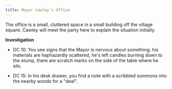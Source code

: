```yaml
---
title: Mayor Cawley's Office
---
```



The office is a small, cluttered space in a small building off the village square. 
Cawley will meet the party here to explain the situation initially. 

**Investigation** 

- DC 10: You see signs that the Mayor is nervous about something; his materials are haphazardly scattered, he's left candles burning down to the stump, there are scratch marks on the side of the table where he sits. 

- DC 15: In his desk drawer, you find a note with a scribbled summons into the nearby woods for a "deal". 
